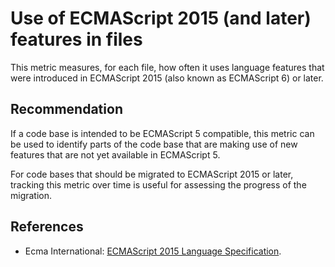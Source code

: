 # Use of ECMAScript 2015 (and later) features in files
This metric measures, for each file, how often it uses language features that were introduced in ECMAScript 2015 (also known as ECMAScript 6) or later.


## Recommendation
If a code base is intended to be ECMAScript 5 compatible, this metric can be used to identify parts of the code base that are making use of new features that are not yet available in ECMAScript 5.

For code bases that should be migrated to ECMAScript 2015 or later, tracking this metric over time is useful for assessing the progress of the migration.


## References
* Ecma International: [ECMAScript 2015 Language Specification](http://www.ecma-international.org/ecma-262/6.0).
